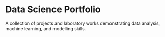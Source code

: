 # Data Science Portfolio

A collection of projects and laboratory works demonstrating data analysis, machine learning, and modelling skills.